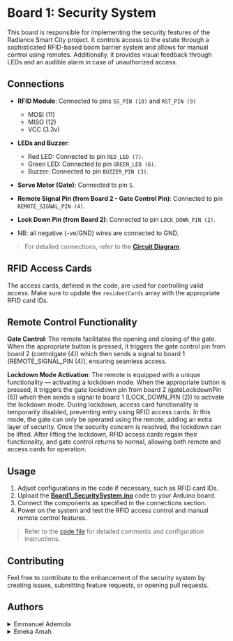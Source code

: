 # Board 1: Security System

This board is responsible for implementing the security features of the Radiance Smart City project. It controls access to the estate through a sophisticated RFID-based boom barrier system and allows for manual control using remotes. Additionally, it provides visual feedback through LEDs and an audible alarm in case of unauthorized access.

## Connections

- **RFID Module**: Connected to pins `SS_PIN (10)` and `RST_PIN (9)`
  - MOSI (11)
  - MISO (12)
  - VCC (3.3v)

- **LEDs and Buzzer**:
  - Red LED: Connected to pin `RED_LED (7)`.
  - Green LED: Connected to pin `GREEN_LED (6)`.
  - Buzzer: Connected to pin `BUZZER_PIN (3)`.

- **Servo Motor (Gate)**: Connected to pin `5`.

- **Remote Signal Pin (from Board 2 - Gate Control Pin)**: Connected to pin `REMOTE_SIGNAL_PIN (4)`.

- **Lock Down Pin (from Board 2)**: Connected to pin `LOCK_DOWN_PIN (2)`.

- NB: all negative (-ve/GND) wires are connected to GND.

> For detailed connections, refer to the [**Circuit Diagram**](../RSC-circuit-diagram.jpg).

## RFID Access Cards

The access cards, defined in the code, are used for controlling valid access. Make sure to update the `residentCards` array with the appropriate RFID card IDs.

## Remote Control Functionality

**Gate Control**: The remote facilitates the opening and closing of the gate. When the appropriate button is pressed, it triggers the gate control pin from board 2 (controlgate (4)) which then sends a signal to board 1 (REMOTE_SIGNAL_PIN (4)), ensuring seamless access.

**Lockdown Mode Activation**:  The remote is equipped with a unique functionality — activating a lockdown mode. When the appropriate button is pressed, it triggers the gate lockdown pin from board 2 (gateLockdownPin (5)) which then sends a signal to board 1 (LOCK_DOWN_PIN (2)) to activate the lockdown mode. During lockdown, access card functionality is temporarily disabled, preventing entry using RFID access cards. In this mode, the gate can only be operated using the remote, adding an extra layer of security. Once the security concern is resolved, the lockdown can be lifted. After lifting the lockdown, RFID access cards regain their functionality, and gate control returns to normal, allowing both remote and access cards for operation.

## Usage

1. Adjust configurations in the code if necessary, such as RFID card IDs.
2. Upload the [**Board1_SecuritySystem.ino**](./Board1_SecuritySystem.ino) code to your Arduino board.
3. Connect the components as specified in the connections section.
4. Power on the system and test the RFID access control and manual remote control features.

> Refer to the [code file](./Board1_SecuritySystem.ino) for detailed comments and configuration instructions.

## Contributing

Feel free to contribute to the enhancement of the security system by creating issues, submitting feature requests, or opening pull requests.

## Authors

<details>
    <summary>Emmanuel Ademola</summary>
    <ul>
    <li><a href="https://www.github.com/emmanueldev247">Github</a></li>
    <li><a href="https://www.twitter.com/emmanueldev247">Twitter</a></li>
    <li><a href="mailto:mailemmydee@gmail.com">e-mail</a></li>
    </ul>
</details>
<details>
    <summary>Emeka Amah</summary>
    <ul>
    <li><a href="mailto:patnet84@gmail.com">e-mail</a></li>
    </ul>
</details>
